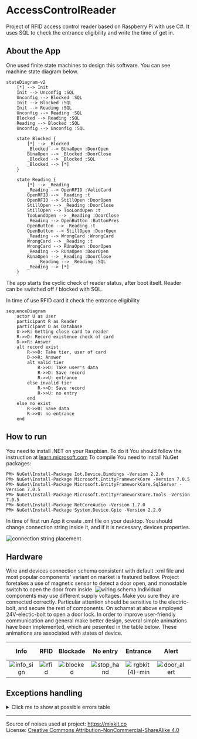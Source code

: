 
# AccessControlReader
Project of RFID access control reader based on Raspberry Pi with use C#. It uses SQL to check the entrance eligibility and write the time of get in.

## About the App
One used finite state machines to design this software. You can see machine state diagram below.
```mermaid
stateDiagram-v2
    [*] --> Init
    Init --> Unconfig :SQL
    Unconfig --> Blocked :SQL
    Init --> Blocked :SQL
    Init --> Reading :SQL
    Unconfig --> Reading :SQL
    Blocked --> Reading :SQL
    Reading --> Blocked :SQL
    Unconfig --> Unconfig :SQL

    state Blocked {
        [*] --> _Blocked
        _Blocked --> BUnaOpen :DoorOpen
        BUnaOpen --> _Blocked :DoorClose
        _Blocked --> _Blocked :SQL
        _Blocked --> [*]
    }

    state Reading {
        [*] --> _Reading
        _Reading --> OpenRFID :ValidCard
        OpenRFID --> _Reading :t
        OpenRFID --> StillOpen :DoorOpen
        StillOpen --> _Reading :DoorClose
        StillOpen --> TooLondOpen :t
        TooLondOpen --> _Reading :DoorClose
        _Reading --> OpenButton :ButtonPres
        OpenButton --> _Reading :t
        OpenButton --> StillOpen :DoorOpen
        _Reading --> WrongCard :WrongCard
        WrongCard --> _Reading :t
        WrongCard --> RUnaOpen :DoorOpen
        _Reading --> RUnaOpen :DoorOpen
        RUnaOpen --> _Reading :DoorClose
            _Reading --> _Reading :SQL
        _Reading --> [*]
    }
```
The app starts the cyclic check of reader status, after boot itself. Reader can be switched off / blocked with SQL.

In time of use RFID card it check the entrance eligibility
```mermaid
sequenceDiagram
    actor U as User
    participant R as Reader
    participant D as Database
    U->>R: Getting close card to reader
    R->>D: Record existence check of card
    D->>R: Answer
    alt record exist
        R->>D: Take tier, user of card
        D->>R: Answer
        alt valid tier
            R->>D: Take user's data
            R->>D: Save record
            R->>U: entrance
        else invalid tier
            R->>D: Save record
            R->>U: no entry
        end
    else no exist 
        R->>D: Save data
        R->>U: no entrance
    end
```
## How to run
You need to install .NET on your Raspbian. To do it You should follow the instruction at [learn.microsoft.com](https://learn.microsoft.com/en-us/dotnet/core/install/linux-scripted-manual)
To compile You need to install NuGet packages:
```
PM> NuGet\Install-Package Iot.Device.Bindings -Version 2.2.0
PM> NuGet\Install-Package Microsoft.EntityFrameworkCore -Version 7.0.5
PM> NuGet\Install-Package Microsoft.EntityFrameworkCore.SqlServer -Version 7.0.5
PM> NuGet\Install-Package Microsoft.EntityFrameworkCore.Tools -Version 7.0.5
PM> NuGet\Install-Package NetCoreAudio -Version 1.7.0
PM> NuGet\Install-Package System.Device.Gpio -Version 2.2.0
```

In time of first run App it create .xml file on your desktop. You should change connection string inside it, and if it is necessary, devices properties.

![connection string placement](https://onedrive.live.com/embed?resid=5B6E90429D9C8454%21343840&authkey=%21AP_X876Eg5EZ8uU&width=660&height=999999)


## Hardware
Wire and devices connection schema consistent with default .xml file and most popular components' variant on market is featured bellow.
Project foretakes a use of magnetic sensor to detect a door open, and monostable switch to open the door from inside.
![wiring schema](https://onedrive.live.com/embed?resid=5B6E90429D9C8454%21343799&authkey=%21ALK-FBKf9opecAE&width=2082&height=2391)
Individual components may use different supply voltages. Make you sure they are connected correctly. Particular attention should be sensitive to the electric-bolt, and secure the rest of components. On schamat at above employed 24V-electic-bolt to open a door lock.
In order to improve user-friendly communication and general make better design, several simple animations have been implemented, which are pesented in the table below. These animations are associated with states of device.

| Info | RFID | Blockade | No entry | Entrance | Alert | Exclamation mark |
|:---: |:---:| :---:| :---: |:---:| :---:| :---:|
| ![info_sign](https://github.com/ArBom/AccessControlReader/assets/59375967/01e67110-d704-4349-9ae1-40ff68d983eb) | ![rfid](https://github.com/ArBom/AccessControlReader/assets/59375967/a102a3ea-a4be-4c48-adb6-fddc29bf3ae5) | ![blocked](https://github.com/ArBom/AccessControlReader/assets/59375967/dae66bca-160e-4bea-aee3-ffa6d0a0d694) | ![stop_hand](https://github.com/ArBom/AccessControlReader/assets/59375967/b7eda6f6-b0e3-4d25-b880-02c9e1ce70aa) | ![rgbkit (4)-min](https://github.com/ArBom/AccessControlReader/assets/59375967/71aa65e1-d60f-47bc-bc3c-d7c7b1cad72e) | ![door_alert](https://github.com/ArBom/AccessControlReader/assets/59375967/ae5fbd22-4c08-477b-b092-b38b84289def) | ![exclamation_mark](https://github.com/ArBom/AccessControlReader/assets/59375967/f9d99e24-942e-4a36-b717-999dea16fc75) |

## Exceptions handling 
<details> 
  <summary>Click me to show at possible errors table</summary>
| №    | Type  | Module       | Descripion                                           | Icons  |
| :--- | :---: | :---         | :---                                                 |---:    |
| 1    |       | DataBase     |Unconfig; reader just added itself to SQL             |        |
| 2    |  ⚠️  | DataBase     |Lack of data about this reader at SQL                 |📄🛢    | 
| 7    |  💥   | DataBase     |ConnectionString is null or empty                     |📄🛢    | 
| 8    |  💥   | DataBase     |DonnectionString is: "❗❗❗ INSERT IT HERE ❗❗❗"        |📄🛢    | 
| 9    |  ⚠️  | DataBase     |Cannot to connect with DataBase                       |📄🛢🖧  |  
| 10   |  ️💥   | Configurator |Platform not supported (its not Linux)                |:(      |
| 11   |  💥   | Configurator |Cannot get the Desktop folder                         |:(      |
| 12   |  ️💥   | Configurator |Problem with default XML file (at app folder)         |:( 📄   |  
| 13   |  ⚠️  | Configurator |Cannot save default XML file at Desktop               |:( 📄   |  
| 14   |  💥   | Configurator |XML file exist on Desktop, but it cannot be read      |:( 📄   |  
| 15   |  ⚠️  | Configurator |Problem inside XML file                               |:( 📄   |  
| 16   |  ⚠️  | Configurator | MXL file exception                                   |📄      |  
| 17   |  ⚠️  | Configurator |Cannot to read XML value (ACConfig/Devices)           |📄      |  
| 18   |  ⚠️  | Configurator |Lack of XML Key                                       |📄      |  
| 20   |  ️💥   | DataBase     |Config XML element is null                            |📄🛢    | 
| 22   |  ️💥   | DataBase     |No reader ID                                          |:(      |
| 30   |  ️💥   | GPIO         |XML config GPIO el. is empty                          |📄📟    |  
| 31   |  ️⚠️  | GPIO         |Reading of hardware property (GPIO) from XML problem  |📄📟    | 
| 32   |  ️💥   | GPIO         |Bolt pin is closed                                    |📟      | 
| 33   |  ️⚠️  | GPIO         |Exit Button pin is closed                             |📟      | 
| 34   |  ️💥   | GPIO         |Cannot to set Bolt pin value                          |📟      | 
| 35   |  ️⚠️  | GPIO         |Cannot to open at least one pin                       |📟      | 
| 36   |  ️💥   | GPIO         |Bolt pin is closed                                    |📟      | 
| 37   |  ️⚠️  | GPIO         |Door Sensor pin is closed                             |📟      | 
| 40   |  ️💥   |RC522         |XML config RC522 el. is empty                         |📄📟 📡 |
| 41   |  ️️💥   |RC522         |Reading of hardware property (RC522) from XML proble  | 📄📟 📡|
| 42   |  ️️🛈   |RC522         |Unknown RC522 hardware version                        |📟📡    | 
| 43   |  ️💥   |RC522         |mfRc522 is not an object at software                  |📟📡    | 
| 50   |  ️⚠️  |Screen        |XML config screen el. is empty                        |📄📟    | 
| 51   |  ️⚠️  |Screen        |Reading of hardware property (Sreen) from XML problem |📄📟    | 
| 52   |  ️⚠️  |Screen        |Communication with screen problem                     |📟      | 
| 60   |  ️⚠️  |StateMachine  |XML config State Machine el. is empty                 |📄      |  
| 61   |  ️⚠️  |StateMachine  |Reading of state text communicat from XML problem     |📄      |  
| 74   |  ️🛈  | GPIO          |Green diod pin closed                                 |📟      | 
| 75   |  ️🛈  | GPIO          |Diod pin(s) closed                                    |📟      | 
| 77   |  ️🛈  | GPIO          |Red diod pin closed                                   |📟      | 
| 78   |  ️️🛈  | GPIO          |Time of bolt open cannot be shorter than 1s           |📄📟    | 
| 79   |  ️️🛈  | GPIO          |Time alert cannot be shorter than .5s                 |📄📟    | 
| 80   |  ️🛈️️  |Noises         |XML config Noises el. is empty                        |📄  🔇  | 
| 83   |  ️🛈️️  |Noises         |Cant open noise file                                  |🔇      |
| 84   |  ️🛈️️  |Noises         |Wrong format of noise file                            |🔇      |

Error type:
🛈- info
⚠️- warning
💥 -critical error

Icons:
🔇-noises
📡-RC522
📟-hardware
🖧-LAN / connection
🛢-SQL
📄-XML file
:( - internal
</details>

---
Source of noises used at project: https://mixkit.co <br>
License: [Creative Commons Attribution-NonCommercial-ShareAlike 4.0](https://creativecommons.org/licenses/by-nc-sa/4.0/legalcode)
